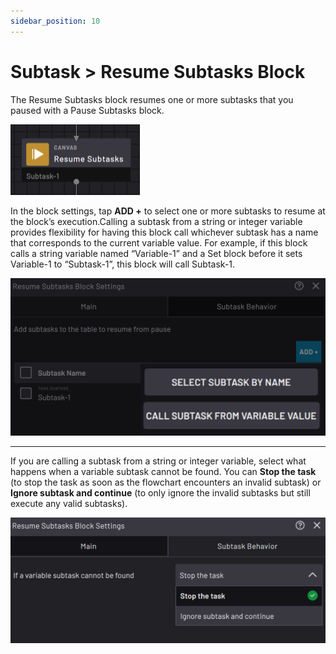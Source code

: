 ```yaml
---
sidebar_position: 10
---
```


# Subtask \> Resume Subtasks Block

The Resume Subtasks block resumes one or more subtasks that you paused with a Pause Subtasks block.

![](../Images/TaskCanvasBlockGlossary/Canvas-ResumeSubtasks-Block.png)

In the block settings, tap **ADD +** to select one or more subtasks to resume at the block’s execution.Calling a subtask from a string or integer variable provides flexibility for having this block call whichever subtask has a name that corresponds to the current variable value. For example, if this block calls a string variable named “Variable-1” and a Set block before it sets Variable-1 to “Subtask-1”, this block will call Subtask-1.

![](../Images/TaskCanvasBlockGlossary/Canvas-ResumeSubtasks-Settings-Main.png)

---

If you are calling a subtask from a string or integer variable, select what happens when a variable subtask cannot be found. You can **Stop the task** \(to stop the task as soon as the flowchart encounters an invalid subtask\) or **Ignore subtask and continue** \(to only ignore the invalid subtasks but still execute any valid subtasks\).

![](../Images/TaskCanvasBlockGlossary/Canvas-ResumeSubtasks-Settings-SubtaskBehavior.png)

